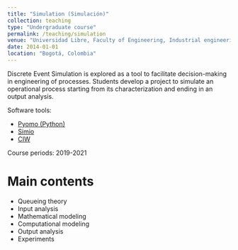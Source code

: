 ```yaml
---
title: "Simulation (Simulación)"
collection: teaching
type: "Undergraduate course"
permalink: /teaching/simulation
venue: "Universidad Libre, Faculty of Engineering, Industrial engineering"
date: 2014-01-01
location: "Bogotá, Colombia"
---
```


Discrete Event Simulation is explored as a tool to facilitate decision-making in engineering of processes. Students develop a project to simulate an operational process starting from its characterization and ending in an output analysis. 

Software tools: 
* [Pyomo (Python)](http://www.pyomo.org/) 
* [Simio](http://www.simio.com/) 
* [CIW](https://ciw.readthedocs.io/en/latest/)


Course periods: 2019-2021

Main contents
==========
* Queueing theory
* Input analysis
* Mathematical modeling
* Computational modeling
* Output analysis
* Experiments
